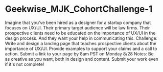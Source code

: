 # Geekwise_MJK_CohortChallenge-1
Imagine that you've been hired as a designer for a startup company that focuses on UX/UI. Their primary target audience will be law firms. Their prospective clients need to be educated on the importance of UX/UI in the design process. And they want your help in communicating this. Challenge: Write and design a landing page that teaches prospective clients about the importance of UX/UI. Provide examples to support your claims and a call to action. Submit a link to your page by 8am PST on Monday 8/28 Notes: Be as creative as you want, both in design and content. Submit your work even if it's not complete!
